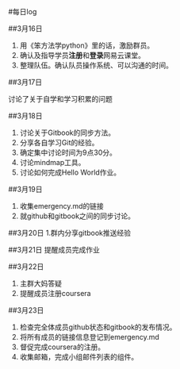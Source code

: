 #每日log

##3月16日

1. 用《笨方法学python》里的话，激励群员。
2. 确认及指导学员**注册**和**登录**网易云课堂。
3. 整理队伍。确认队员操作系统、可以沟通的时间。

##3月17日

讨论了关于自学和学习积累的问题  

##3月18日  
1. 讨论关于Gitbook的同步方法。  
2. 分享各自学习Git的经验。  
3. 确定集中讨论时间为9点30分。  
4. 讨论mindmap工具。  
5. 讨论如何完成Hello World作业。  

##3月19日
1. 收集emergency.md的链接
2. 就github和gitbook之间的同步讨论。

##3月20日
1.群内分享gitbook推送经验

##3月21日
提醒成员完成作业

##3月22日
1. 主群大妈答疑
2. 提醒成员注册coursera

##3月23日
1. 检查完全体成员github状态和gitbook的发布情况。
2. 将所有成员的链接信息登记到emergency.md
3. 督促完成coursera的注册。
4. 收集邮箱，完成小组邮件列表的组件。